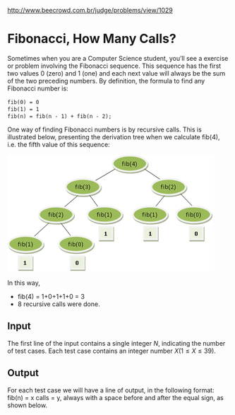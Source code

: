 http://www.beecrowd.com.br/judge/problems/view/1029

# Fibonacci, How Many Calls?

Sometimes when you are a Computer Science student, you’ll see a
exercise or problem involving the Fibonacci sequence. This sequence
has the first two values 0 (zero) and 1 (one) and each next value
will always be the sum of the two preceding numbers. By definition,
the formula to find any Fibonacci number is:

```
fib(0) = 0
fib(1) = 1
fib(n) = fib(n - 1) + fib(n - 2);
```

One way of finding Fibonacci numbers is by recursive calls. This is
illustrated below, presenting the derivation tree when we calculate
fib(4), i.e. the fifth value of this sequence:

![](imgs/UOJ_1029.png)

In this way,
- fib(4) = 1+0+1+1+0 = 3
- 8 recursive calls were done.

## Input

The first line of the input contains a single integer $N$, indicating the
number of test cases. Each test case contains an integer number $X
(1 \leq X \leq 39)$.

## Output

For each test case we will have a line of output, in the following format:
fib(n) = x calls = y, always with a space before and after the equal sign,
as shown below.
